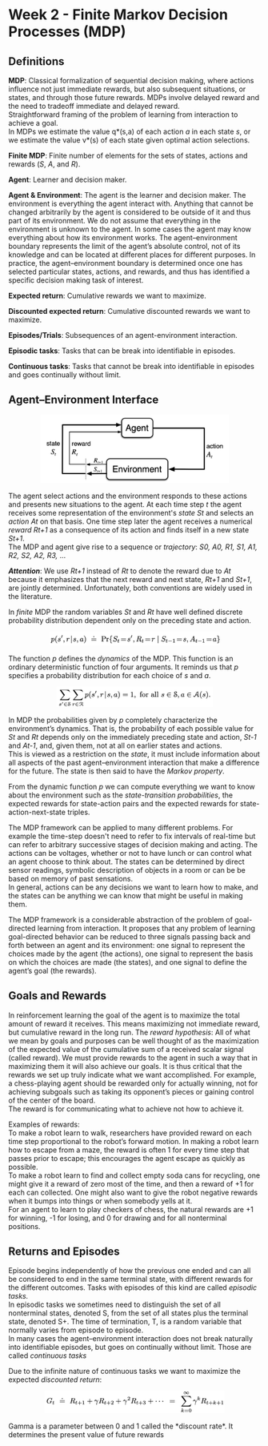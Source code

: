 # Week 2 - Finite Markov Decision Processes (MDP)

## Definitions

**MDP**: Classical formalization of sequential decision making, where actions
influence not just immediate rewards, but also subsequent situations, or states,
and through those future rewards. MDPs involve delayed reward and the need to
tradeoff immediate and delayed reward.  
Straightforward framing of the problem of learning from interaction to achieve a
goal.  
In MDPs we estimate the value q\*(s,a) of each action *a* in each state *s*, or
we estimate the value v\*(s) of each state given optimal action selections.

**Finite MDP**: Finite number of elements for the sets of states, actions and
rewards (*S*, *A*, and *R*).

**Agent**: Learner and decision maker.

**Agent & Environment**: The agent is the learner and decision maker. The
environment is everything the agent interact with. Anything that cannot be
changed arbitrarily by the agent is considered to be outside of it and thus
part of its environment. We do not assume that everything in the environment is
unknown to the agent. In some cases the agent may know everything about how its
environment works.
The agent–environment boundary represents the limit of the agent’s absolute
control, not of its knowledge and can be located at different places for
different purposes. In practice, the agent–environment boundary is determined
once one has selected particular states, actions, and rewards, and thus has
identified a specific decision making task of interest.

**Expected return**: Cumulative rewards we want to maximize.

**Discounted expected return**: Cumulative discounted rewards we want to
maximize.

**Episodes/Trials**: Subsequences of an agent-environment interaction.

**Episodic tasks**: Tasks that can be break into identifiable in episodes.

**Continuous tasks**: Tasks that cannot be break into identifiable in episodes
and goes continually without limit.

## Agent–Environment Interface

<p align="center">
<img
src="https://github.com/vdouet/Reinforcement-Learning/blob/master/Reinforcement%20Learning%20Specialization%20-%20Alberta%20University%20/Images/agentenvironmentinterface.png"
alt="Update rule" title="Update rule" width="377" height="136" />
</p>

The agent select actions and the environment responds to these actions and
presents new situations to the agent. At each time step *t* the agent receives
some representation of the environment's *state* *St* and selects an *action*
*At* on that basis. One time step later the agent receives a numerical *reward*
*Rt+1* as a consequence of its action and finds itself in a new state *St+1*.  
The MDP and agent give rise to a sequence or *trajectory*: *S0, A0, R1, S1,
A1, R2, S2, A2, R3,* ...  


**_Attention_**: We use *Rt+1* instead of *Rt* to denote the reward due to
*At* because it emphasizes that the next reward and next state, *Rt+1* and
*St+1*, are jointly determined. Unfortunately, both conventions are widely used
in the literature.

In *finite* MDP the random variables *St* and *Rt* have well defined discrete
probability distribution dependent only on the preceding state and action.

<p align="center">
<img
src="https://github.com/vdouet/Reinforcement-Learning/blob/master/Reinforcement%20Learning%20Specialization%20-%20Alberta%20University%20/Images/MDPdynamics.png"
alt="Update rule" title="Update rule" width="341" height="28" />
</p>

The function *p* defines the *dynamics* of the MDP. This function is an
ordinary deterministic function of four arguments. It reminds us that *p*
specifies a probability distribution for each choice of *s* and *a*.

<p align="center">
<img
src="https://github.com/vdouet/Reinforcement-Learning/blob/master/Reinforcement%20Learning%20Specialization%20-%20Alberta%20University%20/Images/pfunction.png"
alt="Update rule" title="Update rule" width="313" height="41" />
</p>

In MDP the probabilities given by *p* completely characterize the environment’s
dynamics. That is, the probability of each possible value for *St* and *Rt*
depends only on the immediately preceding state and action, *St-1* and *At-1*,
and, given them, not at all on earlier states and actions.  
This is viewed as a restriction on the *state*, it must include information
about all aspects of the past agent–environment interaction that make a
difference for the future. The state is then said to have the *Markov property*.

From the dynamic function *p* we can compute everything we want to know about
the environment such as the *state-transition probabilities*, the expected
rewards for state-action pairs and the expected rewards for
state-action-next-state triples.

The MDP framework can be applied to many different problems. For example the
time-step doesn't need to refer to fix intervals of real-time but can refer to
arbitrary successive stages of decision making and acting. The actions can be
voltages, whether or not to have lunch or can control what an agent choose to
think about. The states can be determined by direct sensor readings, symbolic
description of objects in a room or can be be based on memory of past
sensations.  
In general, actions can be any decisions we want to learn how to make, and the
states can be anything we can know that might be useful in making them.

The MDP framework is a considerable abstraction of the problem of goal-directed
learning from interaction. It proposes that any problem of learning
goal-directed behavior can be reduced to three signals passing back and forth
between an agent and its environment: one signal to represent the choices made
by the agent (the actions), one signal to represent the basis on which the
choices are made (the states), and one signal to define the agent’s goal (the
rewards).

## Goals and Rewards

In reinforcement learning the goal of the agent is to maximize the total
amount of reward it receives. This means maximizing not immediate reward, but
cumulative reward in the long run.
The *reward hypothesis*:
All of what we mean by goals and purposes can be well thought of as the
maximization of the expected value of the cumulative sum of a received scalar
signal (called reward). We must provide rewards to the agent in such a way that
in maximizing them it will also achieve our goals. It is thus critical that the
rewards we set up truly indicate what we want accomplished. For example, a
chess-playing agent should be rewarded only for actually winning, not for
achieving subgoals such as taking its opponent’s pieces or gaining control of
the center of the board.  
The reward is for communicating what to achieve not how to achieve it.

Examples of rewards:  
To make a robot learn to walk, researchers have provided reward on each time
step proportional to the robot’s forward motion. In making a robot learn how to
escape from a maze, the reward is often 1 for every time step that passes prior
to escape; this encourages the agent escape as quickly as possible.  
To make a robot learn to find and collect empty soda cans for recycling, one
might give it a reward of zero most of the time, and then a reward of +1 for
each can collected. One might also want to give the robot negative rewards when
it bumps into things or when somebody yells at it.  
For an agent to learn to play checkers of chess, the natural rewards are +1 for
winning, -1 for losing, and 0 for drawing and for all nonterminal positions.


## Returns and Episodes

Episode begins independently of how the previous one ended and can all be
considered to end in the same terminal state, with different rewards for the
different outcomes. Tasks with episodes of this kind are called *episodic
tasks.*  
In episodic tasks we sometimes need to distinguish the set of all nonterminal
states, denoted S, from the set of all states plus the terminal state,
denoted S\+. The time of termination, T, is a random variable that normally
varies from episode to episode.  
In many cases the agent–environment interaction does not break naturally into
identifiable episodes, but goes on continually without limit. Those are called
*continuous tasks*

Due to the infinite nature of continuous tasks we want to maximize the expected
*discounted return*:

<p align="center">
<img
src="https://github.com/vdouet/Reinforcement-Learning/blob/master/Reinforcement%20Learning%20Specialization%20-%20Alberta%20University%20/Images/discountedreturn.png"
alt="Update rule" title="Update rule" width="360" height="45" />
</p>
Gamma is a parameter between 0 and 1 called the *discount rate*. It determines
the present value of future rewards
